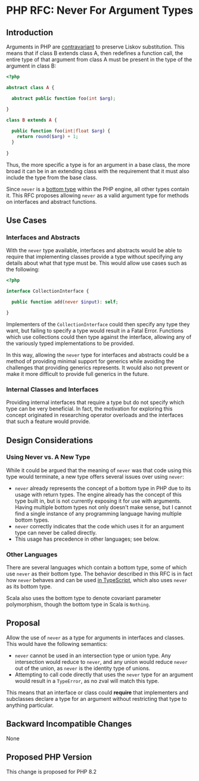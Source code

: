 # PHP RFC: Never For Argument Types

## Introduction

Arguments in PHP are [contravariant](https://en.wikipedia.org/wiki/Covariance_and_contravariance_(computer_science)) to preserve Liskov substitution. This means that if class B extends class A, then redefines a function call, the entire type of that argument from class A must be present in the type of the argument in class B:

```php
<?php

abstract class A {

  abstract public function foo(int $arg);

}

class B extends A {
  
  public function foo(int|float $arg) {
    return round($arg) + 1;
  }
  
}
```

Thus, the more specific a type is for an argument in a base class, the more broad it can be in an extending class with the requirement that it must also include the type from the base class.

Since `never` is a [bottom type](https://en.wikipedia.org/wiki/Bottom_type) within the PHP engine, all other types contain it. This RFC proposes allowing `never` as a valid argument type for methods on interfaces and abstract functions.

## Use Cases

### Interfaces and Abstracts

With the `never` type available, interfaces and abstracts would be able to require that implementing classes provide a type without specifying any details about what that type must be. This would allow use cases such as the following:

```php
<?php

interface CollectionInterface {

  public function add(never $input): self;

}
```

Implementers of the `CollectionInterface` could then specify any type they want, but failing to specify a type would result in a Fatal Error. Functions which use collections could then type against the interface, allowing any of the variously typed implementations to be provided.

In this way, allowing the `never` type for interfaces and abstracts could be a method of providing minimal support for generics while avoiding the challenges that providing generics represents. It would also not prevent or make it more difficult to provide full generics in the future.

### Internal Classes and Interfaces

Providing internal interfaces that require a type but do not specify which type can be very beneficial. In fact, the motivation for exploring this concept originated in researching operator overloads and the interfaces that such a feature would provide.

## Design Considerations

### Using Never vs. A New Type

While it could be argued that the meaning of `never` was that code using this type would terminate, a new type offers several issues over using `never`:

- `never` already represents the concept of a bottom type in PHP due to its usage with return types. The engine already has the concept of this type built in, but is not currently exposing it for use with arguments. Having multiple bottom types not only doesn't make sense, but I cannot find a single instance of any programming language having multiple bottom types.
- `never` correctly indicates that the code which uses it for an argument type can never be called directly.
- This usage has precedence in other languages; see below.

### Other Languages

There are several languages which contain a bottom type, some of which use `never` as their bottom type. The behavior described in this RFC is in fact how `never` behaves and can be used [in TypeScript](https://blog.logrocket.com/when-to-use-never-and-unknown-in-typescript-5e4d6c5799ad/), which also uses `never` as its bottom type.

Scala also uses the bottom type to denote covariant parameter polymorphism, though the bottom type in Scala is `Nothing`.

## Proposal

Allow the use of `never` as a type for arguments in interfaces and classes. This would have the following semantics:

- `never` cannot be used in an intersection type or union type. Any intersection would reduce to `never`, and any union would reduce `never` out of the union, as `never` is the identity type of unions.
- Attempting to call code directly that uses the `never` type for an argument would result in a `TypeError`, as no zval will match this type.

This means that an interface or class could **require** that implementers and subclasses declare a type for an argument without restricting that type to anything particular.

## Backward Incompatible Changes

None

## Proposed PHP Version

This change is proposed for PHP 8.2
